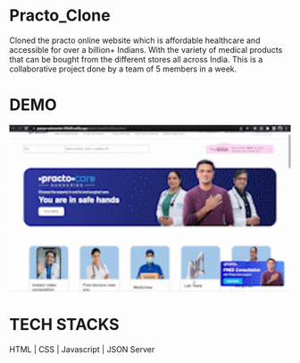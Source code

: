 # Practo_Clone
Cloned the practo online website which is affordable healthcare and accessible for over a billion+ Indians. With the variety of medical products that can be bought from the different stores all across India. This is a collaborative project done by a team of 5 members in a week.

<h1>DEMO</h1>

<img width='600px' src='https://github.com/pk393256/Practo_Clone/blob/main/practo.gif'/>

<h1>TECH STACKS</h1>
HTML | CSS | Javascript | JSON Server

